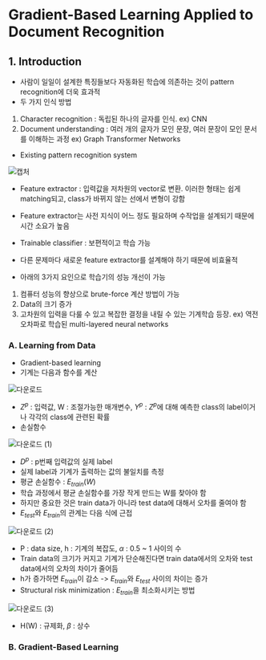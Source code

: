 # Gradient-Based Learning Applied to Document Recognition

## 1. Introduction
- 사람이 일일이 설계한 특징들보다 자동화된 학습에 의존하는 것이 pattern recognition에 더욱 효과적
- 두 가지 인식 방법
1. Character recognition : 독립된 하나의 글자를 인식. ex) CNN
2. Document understanding : 여러 개의 글자가 모인 문장, 여러 문장이 모인 문서를 이해하는 과정 ex) Graph Transformer Networks
- Existing pattern recognition system

![캡처](https://user-images.githubusercontent.com/80622859/192315428-85fc105a-b92e-44c8-b153-771060688eee.PNG)

- Feature extractor : 입력값을 저차원의 vector로 변환. 이러한 형태는 쉽게 matching되고, class가 바뀌지 않는 선에서 변형이 강함
- Feature extractor는 사전 지식이 어느 정도 필요하며 수작업을 설계되기 때문에 시간 소요가 높음
- Trainable classifier : 보편적이고 학습 가능
- 다른 문제마다 새로운 feature extractor를 설계해야 하기 때문에 비효율적

- 아래의 3가지 요인으로 학습기의 성능 개선이 가능
1. 컴퓨터 성능의 향상으로 brute-force 계산 방법이 가능
2. Data의 크기 증가
3. 고차원의 입력을 다룰 수 있고 복잡한 결정을 내릴 수 있는 기계학습 등장. ex) 역전 오차파로 학습된 multi-layered neural networks

### A. Learning from Data
- Gradient-based learning
- 기계는 다음과 함수를 계산

![다운로드](https://user-images.githubusercontent.com/80622859/192316747-9ba83ad6-cdba-4c62-9c14-51d0ce8cea43.png)

- $Z^p$ : 입력값, W : 조절가능한 매개변수, $Y^p$ : $Z^p$에 대해 예측한 class의 label이거나 각각의 class에 관련된 확률
- 손실함수

![다운로드 (1)](https://user-images.githubusercontent.com/80622859/192317019-bb11b204-3027-4eee-810d-75623e87159d.png)

- $D^p$ : p번째 입력값의 실제 label
- 실제 label과 기계가 출력하는 값의 불일치를 측정
- 평균 손실함수 : $E_{train}(W)$
- 학습 과정에서 평균 손실함수를 가장 작게 만드는 W를 찾아야 함
- 하지만 중요한 것은 train data가 아니라 test data에 대해서 오차를 줄여야 함
- $E_{test}$와 $E_{train}$의 관계는 다음 식에 근접

![다운로드 (2)](https://user-images.githubusercontent.com/80622859/192317870-f66411af-417a-4bb3-9853-7f1f38bf1649.png)

- P : data size, h : 기계의 복잡도, $\alpha$ : 0.5 ~ 1 사이의 수
- Train data의 크기가 커지고 기계가 단순해진다면 train data에서의 오차와 test data에서의 오차의 차이가 줄어듬
- h가 증가하면 $E_{train}$이 감소 -> $E_{train}$와 $E_{test}$ 사이의 차이는 증가
- Structural risk minimization : $E_{train}$을 최소화시키는 방법

![다운로드 (3)](https://user-images.githubusercontent.com/80622859/192318426-f94a5eb3-0042-4751-b3cc-0c4da57765a3.png)

- H(W) : 규제화, $\beta$ : 상수

### B. Gradient-Based Learning






